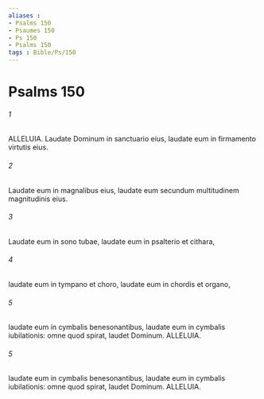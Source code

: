 ```yaml
---
aliases : 
- Psalms 150
- Psaumes 150
- Ps 150
- Psalms 150
tags : Bible/Ps/150
---
```


# Psalms 150

###### 1
ALLELUIA. Laudate Dominum in sanctuario eius, laudate eum in firmamento virtutis eius.
###### 2
Laudate eum in magnalibus eius, laudate eum secundum multitudinem magnitudinis eius.
###### 3
Laudate eum in sono tubae, laudate eum in psalterio et cithara,
###### 4
laudate eum in tympano et choro, laudate eum in chordis et organo,
###### 5
laudate eum in cymbalis benesonantibus, laudate eum in cymbalis iubilationis: omne quod spirat, laudet Dominum. ALLELUIA.
###### 5
laudate eum in cymbalis benesonantibus, laudate eum in cymbalis iubilationis: omne quod spirat, laudet Dominum. ALLELUIA.
